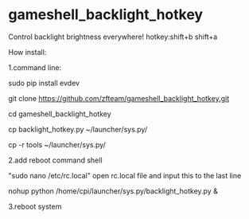 # gameshell_backlight_hotkey

Control backlight brightness everywhere!
hotkey:shift+b shift+a  

How install:

1.command line:

sudo pip install evdev

git clone https://github.com/zfteam/gameshell_backlight_hotkey.git

cd gameshell_backlight_hotkey

cp backlight_hotkey.py ~/launcher/sys.py/

cp -r tools ~/launcher/sys.py/


2.add reboot command shell

"sudo nano /etc/rc.local" open rc.local file and input this to the last line

nohup python /home/cpi/launcher/sys.py/backlight_hotkey.py &


3.reboot system
